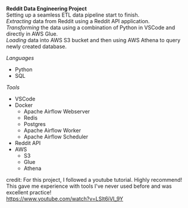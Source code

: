 ****Reddit Data Engineering Project****\
Setting up a seamless ETL data pipeline start to finish. \
*Extracting* data from Reddit using a Reddit API application. \
*Transforming* the data using a combination of Python in VSCode and directly in AWS Glue.\
*Loading* data into AWS S3 bucket and then using AWS Athena to query newly created database.


*Languages*
* Python
* SQL

*Tools*
* VSCode
* Docker
  - Apache Airflow Webserver
  - Redis
  - Postgres
  - Apache Airflow Worker
  - Apache Airflow Scheduler
* Reddit API
* AWS
  - S3
  - Glue
  - Athena



credit: For this project, I followed a youtube tutorial. 
Highly recommend! This gave me experience with tools I've never used before and was excellent practice!\
https://www.youtube.com/watch?v=LSlt6iVI_9Y
